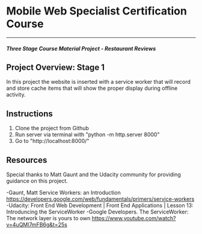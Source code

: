 # Mobile Web Specialist Certification Course
---
#### _Three Stage Course Material Project - Restaurant Reviews_

## Project Overview: Stage 1

In this project the website is inserted with a service worker that will record and store cache items that will show the proper
display during offline activity. 


## Instructions

1. Clone the project from Github
2. Run server via terminal with "python -m http.server 8000"
3. Go to "http://localhost:8000/"


## Resources

Special thanks to Matt Gaunt and the Udacity community for providing guidance on this project.

-Gaunt, Matt  Service Workers: an Introduction https://developers.google.com/web/fundamentals/primers/service-workers
-Udacity: Front End Web Development | Front End Applications | Lesson 13: Introduncing the ServiceWorker
-Google Developers. The ServiceWorker: The network layer is yours to own https://www.youtube.com/watch?v=4uQMl7mFB6g&t=25s
